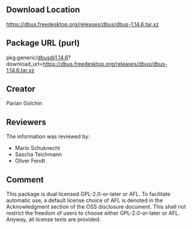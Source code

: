 ## Download Location

https://dbus.freedesktop.org/releases/dbus/dbus-1.14.6.tar.xz

## Package URL (purl)

pkg:generic/dbus@1.14.6?download_url=https://dbus.freedesktop.org/releases/dbus/dbus-1.14.6.tar.xz

## Creator

Parian Golchin

## Reviewers

The information was reviewed by:

* Mario Schuknecht
* Sascha Teichmann
* Oliver Fendt

## Comment

This package is dual licensed GPL-2.0-or-later or AFL. To facilitate automatic use, a default license choice of AFL is denoted in the Acknowledgment section of the OSS disclosure document. This shall not restrict the freedom of users to choose either GPL-2.0-or-later or AFL. Anyway, all license texts are provided.
